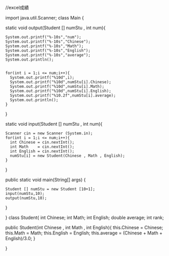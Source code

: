 //excel成績

import java.util.Scanner;
class Main {
  
  
  static void output(Student [] numStu , int num){
    
    System.out.printf("%-10s","num");
    System.out.printf("%-10s","Chinese");
    System.out.printf("%-10s","Math");
    System.out.printf("%-10s","English");
    System.out.printf("%-10s","average");
    System.out.println();

    
    for(int i = 1;i <= num;i++){
      System.out.printf("%10d",i);
      System.out.printf("%10d",numStu[i].Chinese);
      System.out.printf("%10d",numStu[i].Math);
      System.out.printf("%10d",numStu[i].English);
      System.out.printf("%10.2f",numStu[i].average);
      System.out.println();
    }
  }

  static void input(Student [] numStu , int num){
    
    Scanner cin = new Scanner (System.in);
    for(int i = 1;i <= num;i++){
      int Chinese = cin.nextInt();
      int Math    = cin.nextInt();
      int English = cin.nextInt();
      numStu[i] = new Student(Chinese , Math , English);
    }
  }

  public static void main(String[] args) {
    
    
    Student [] numStu = new Student [10+1];
    input(numStu,10);
    output(numStu,10);
    

    
  }

}
class Student{
  int Chinese;
  int Math;
  int English;
  double average;
  int rank;
  
  public Student(int Chinese , int Math , int English){
    this.Chinese = Chinese;
    this.Math = Math;
    this.English = English;
    this.average = (Chinese + Math + English)/3.0; 
  }

}
